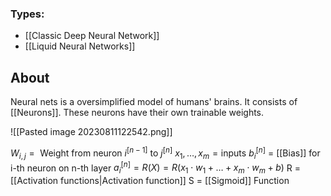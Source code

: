 ### Types:
-  [[Classic Deep Neural Network]]
- [[Liquid Neural Networks]]

## About
Neural nets is a oversimplified model of humans' brains. It consists of [[Neurons]]. 
These neurons have their own trainable weights. 

![[Pasted image 20230811122542.png]]

$W_{i,j}=\text{ Weight from neuron } i^{[n-1]} \text{ to } j^{[n]}$
$x_{1} , \dots , x_{m} = \text{inputs}$
$b_{i}^{[n]}$ = [[Bias]] for i-th neuron on n-th layer
$a_{i}^{[n]}=R(X)=R(x_{1} \cdot w_{1} + \dots + x_{m} \cdot w_{m}+b)$
R = [[Activation  functions|Activation function]]
S = [[Sigmoid]] Function



